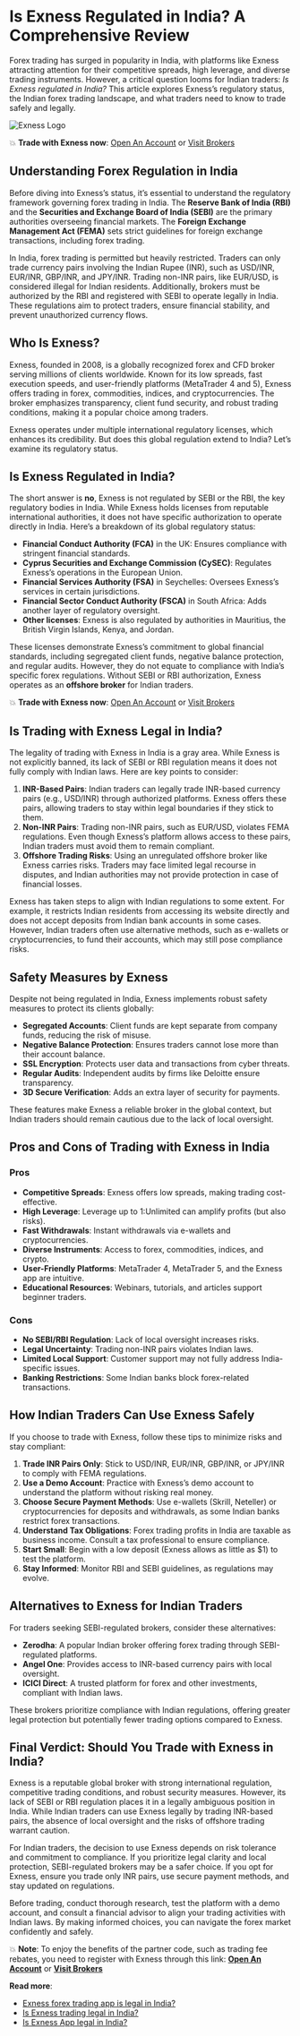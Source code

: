 # Is Exness Regulated in India? A Comprehensive Review

Forex trading has surged in popularity in India, with platforms like Exness attracting attention for their competitive spreads, high leverage, and diverse trading instruments. However, a critical question looms for Indian traders: *Is Exness regulated in India?* This article explores Exness’s regulatory status, the Indian forex trading landscape, and what traders need to know to trade safely and legally.

![Exness Logo](https://d3dpet1g0ty5ed.cloudfront.net/EN_AF_625k_traders_choose_Exness_800x800.png)

💥 **Trade with Exness now**: [Open An Account](https://one.exnesstrack.org/boarding/sign-up/a/89rj8di4n7) or [Visit Brokers](https://one.exnesstrack.org/a/89rj8di4n7)

## Understanding Forex Regulation in India

Before diving into Exness’s status, it’s essential to understand the regulatory framework governing forex trading in India. The **Reserve Bank of India (RBI)** and the **Securities and Exchange Board of India (SEBI)** are the primary authorities overseeing financial markets. The **Foreign Exchange Management Act (FEMA)** sets strict guidelines for foreign exchange transactions, including forex trading.

In India, forex trading is permitted but heavily restricted. Traders can only trade currency pairs involving the Indian Rupee (INR), such as USD/INR, EUR/INR, GBP/INR, and JPY/INR. Trading non-INR pairs, like EUR/USD, is considered illegal for Indian residents. Additionally, brokers must be authorized by the RBI and registered with SEBI to operate legally in India. These regulations aim to protect traders, ensure financial stability, and prevent unauthorized currency flows.

## Who Is Exness?

Exness, founded in 2008, is a globally recognized forex and CFD broker serving millions of clients worldwide. Known for its low spreads, fast execution speeds, and user-friendly platforms (MetaTrader 4 and 5), Exness offers trading in forex, commodities, indices, and cryptocurrencies. The broker emphasizes transparency, client fund security, and robust trading conditions, making it a popular choice among traders.

Exness operates under multiple international regulatory licenses, which enhances its credibility. But does this global regulation extend to India? Let’s examine its regulatory status.

## Is Exness Regulated in India?

The short answer is **no**, Exness is not regulated by SEBI or the RBI, the key regulatory bodies in India. While Exness holds licenses from reputable international authorities, it does not have specific authorization to operate directly in India. Here’s a breakdown of its global regulatory status:

- **Financial Conduct Authority (FCA)** in the UK: Ensures compliance with stringent financial standards.
- **Cyprus Securities and Exchange Commission (CySEC)**: Regulates Exness’s operations in the European Union.
- **Financial Services Authority (FSA)** in Seychelles: Oversees Exness’s services in certain jurisdictions.
- **Financial Sector Conduct Authority (FSCA)** in South Africa: Adds another layer of regulatory oversight.
- **Other licenses**: Exness is also regulated by authorities in Mauritius, the British Virgin Islands, Kenya, and Jordan.

These licenses demonstrate Exness’s commitment to global financial standards, including segregated client funds, negative balance protection, and regular audits. However, they do not equate to compliance with India’s specific forex regulations. Without SEBI or RBI authorization, Exness operates as an **offshore broker** for Indian traders.

💥 **Trade with Exness now**: [Open An Account](https://one.exnesstrack.org/boarding/sign-up/a/89rj8di4n7) or [Visit Brokers](https://one.exnesstrack.org/a/89rj8di4n7)

## Is Trading with Exness Legal in India?

The legality of trading with Exness in India is a gray area. While Exness is not explicitly banned, its lack of SEBI or RBI regulation means it does not fully comply with Indian laws. Here are key points to consider:

1. **INR-Based Pairs**: Indian traders can legally trade INR-based currency pairs (e.g., USD/INR) through authorized platforms. Exness offers these pairs, allowing traders to stay within legal boundaries if they stick to them.
2. **Non-INR Pairs**: Trading non-INR pairs, such as EUR/USD, violates FEMA regulations. Even though Exness’s platform allows access to these pairs, Indian traders must avoid them to remain compliant.
3. **Offshore Trading Risks**: Using an unregulated offshore broker like Exness carries risks. Traders may face limited legal recourse in disputes, and Indian authorities may not provide protection in case of financial losses.

Exness has taken steps to align with Indian regulations to some extent. For example, it restricts Indian residents from accessing its website directly and does not accept deposits from Indian bank accounts in some cases. However, Indian traders often use alternative methods, such as e-wallets or cryptocurrencies, to fund their accounts, which may still pose compliance risks.

## Safety Measures by Exness

Despite not being regulated in India, Exness implements robust safety measures to protect its clients globally:

- **Segregated Accounts**: Client funds are kept separate from company funds, reducing the risk of misuse.
- **Negative Balance Protection**: Ensures traders cannot lose more than their account balance.
- **SSL Encryption**: Protects user data and transactions from cyber threats.
- **Regular Audits**: Independent audits by firms like Deloitte ensure transparency.
- **3D Secure Verification**: Adds an extra layer of security for payments.

These features make Exness a reliable broker in the global context, but Indian traders should remain cautious due to the lack of local oversight.

## Pros and Cons of Trading with Exness in India

### Pros
- **Competitive Spreads**: Exness offers low spreads, making trading cost-effective.
- **High Leverage**: Leverage up to 1:Unlimited can amplify profits (but also risks).
- **Fast Withdrawals**: Instant withdrawals via e-wallets and cryptocurrencies.
- **Diverse Instruments**: Access to forex, commodities, indices, and crypto.
- **User-Friendly Platforms**: MetaTrader 4, MetaTrader 5, and the Exness app are intuitive.
- **Educational Resources**: Webinars, tutorials, and articles support beginner traders.

### Cons
- **No SEBI/RBI Regulation**: Lack of local oversight increases risks.
- **Legal Uncertainty**: Trading non-INR pairs violates Indian laws.
- **Limited Local Support**: Customer support may not fully address India-specific issues.
- **Banking Restrictions**: Some Indian banks block forex-related transactions.

## How Indian Traders Can Use Exness Safely

If you choose to trade with Exness, follow these tips to minimize risks and stay compliant:

1. **Trade INR Pairs Only**: Stick to USD/INR, EUR/INR, GBP/INR, or JPY/INR to comply with FEMA regulations.
2. **Use a Demo Account**: Practice with Exness’s demo account to understand the platform without risking real money.
3. **Choose Secure Payment Methods**: Use e-wallets (Skrill, Neteller) or cryptocurrencies for deposits and withdrawals, as some Indian banks restrict forex transactions.
4. **Understand Tax Obligations**: Forex trading profits in India are taxable as business income. Consult a tax professional to ensure compliance.
5. **Start Small**: Begin with a low deposit (Exness allows as little as $1) to test the platform.
6. **Stay Informed**: Monitor RBI and SEBI guidelines, as regulations may evolve.

## Alternatives to Exness for Indian Traders

For traders seeking SEBI-regulated brokers, consider these alternatives:
- **Zerodha**: A popular Indian broker offering forex trading through SEBI-regulated platforms.
- **Angel One**: Provides access to INR-based currency pairs with local oversight.
- **ICICI Direct**: A trusted platform for forex and other investments, compliant with Indian laws.

These brokers prioritize compliance with Indian regulations, offering greater legal protection but potentially fewer trading options compared to Exness.

## Final Verdict: Should You Trade with Exness in India?

Exness is a reputable global broker with strong international regulation, competitive trading conditions, and robust security measures. However, its lack of SEBI or RBI regulation places it in a legally ambiguous position in India. While Indian traders can use Exness legally by trading INR-based pairs, the absence of local oversight and the risks of offshore trading warrant caution.

For Indian traders, the decision to use Exness depends on risk tolerance and commitment to compliance. If you prioritize legal clarity and local protection, SEBI-regulated brokers may be a safer choice. If you opt for Exness, ensure you trade only INR pairs, use secure payment methods, and stay updated on regulations.

Before trading, conduct thorough research, test the platform with a demo account, and consult a financial advisor to align your trading activities with Indian laws. By making informed choices, you can navigate the forex market confidently and safely.

💥 **Note**: To enjoy the benefits of the partner code, such as trading fee rebates, you need to register with Exness through this link: **[Open An Account](https://one.exnesstrack.org/boarding/sign-up/a/89rj8di4n7)** or **[Visit Brokers](https://one.exnesstrack.org/a/89rj8di4n7)**

**Read more**:
- [Exness forex trading app is legal in India?](https://github.com/MarryMTP/Exness/blob/main/Exness%20Forex%20Trading%20App%20is%20Legal%20in%20India%3F.md)
- [Is Exness trading legal in India?](https://github.com/MarryMTP/Exness/blob/main/Is%20Exness%20Trading%20Legal%20in%20India%3F%20A%20Comprehensive%20Guide.md)
- [Is Exness App legal in India?](https://github.com/MarryMTP/Exness/blob/main/Is%20Exness%20App%20Legal%20in%20India%3F%20A%20Comprehensive%20Guide.md)
